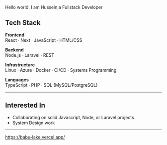 <p>Hello world. I am Hussein,a Fullstack Developer</p>

## Tech Stack

**Frontend**  
React · Next · JavaScript · HTML/CSS

**Backend**  
Node.js · Laravel ·  REST   

**Infrastructure**  
Linux · Azure · Docker · CI/CD · Systems Programming

**Languages**  
TypeScript · PHP · SQL (MySQL/PostgreSQL)

---
## Interested In

- Collaborating on solid Javascript, Node, or Laravel projects  
- System Design work  

---
https://babu-lake.vercel.app/



